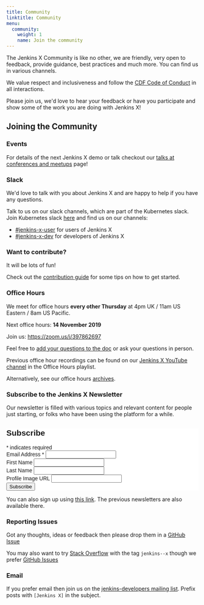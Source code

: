 ```yaml
---
title: Community
linktitle: Community
menu:
  community:
    weight: 1
    name: Join the community
---
```


The Jenkins X Community is like no other, we are friendly, very open to feedback, provide guidance, best practices and much more.  You can find us in various channels.

We value respect and inclusiveness and follow the [CDF Code of Conduct](https://github.com/cdfoundation/toc/blob/master/CODE_OF_CONDUCT.md) in all interactions.

Please join us, we'd love to hear your feedback or have you participate and show some of the work you are doing with Jenkins X!

## Joining the Community

### Events

For details of the next Jenkins X demo or talk checkout our [talks at conferences and meetups](/community/talksdemos) page!

### Slack

We'd love to talk with you about Jenkins X and are happy to help if you have any questions. 

Talk to us on our slack channels, which are part of the Kubernetes slack. Join Kubernetes slack [here](http://slack.k8s.io/) and find us on our channels:

* [\#jenkins-x-user](https://kubernetes.slack.com/messages/C9MBGQJRH) for users of Jenkins X
* [\#jenkins-x-dev](https://kubernetes.slack.com/messages/C9LTHT2BB) for developers of Jenkins X

### Want to contribute?

It will be lots of fun!

Check out the [contribution guide](/docs/contributing/) for some tips on how to get started.

### Office Hours

We meet for office hours **every other Thursday** at 4pm UK / 11am US Eastern / 8am US Pacific.

Next office hours: **14 November 2019**

Join us: <https://zoom.us/j/397862697>

Feel free to [add your questions to the doc](https://docs.google.com/document/d/1wHdBlZAN-ndPELuBoM5HBnYiQLvcz92-euXne2mKOEI/edit) or ask your questions in person.

Previous office hour recordings can be found on our [Jenkins X YouTube channel](https://www.youtube.com/channel/UCN2kblPjXKMcjjVYmwvquvg/playlists) in the Office Hours playlist. 

Alternatively, see our office hours [archives](/community/office_hours/).

### Subscribe to the Jenkins X Newsletter
Our newsletter is filled with various topics and relevant content for people just starting, or folks who have been using the platform for a while.

<!-- Begin Mailchimp Signup Form -->
<link href="//cdn-images.mailchimp.com/embedcode/classic-10_7.css" rel="stylesheet" type="text/css">
<style type="text/css">
	#mc_embed_signup{background:#fff; clear:left; font:14px Helvetica,Arial,sans-serif; }
	/* Add your own Mailchimp form style overrides in your site stylesheet or in this style block.
	   We recommend moving this block and the preceding CSS link to the HEAD of your HTML file. */
</style>
<div id="mc_embed_signup">
<form action="https://jenkins-x.us7.list-manage.com/subscribe/post?u=d0c128ac1f69ba2bb20742976&amp;id=84d053b0a0" method="post" id="mc-embedded-subscribe-form" name="mc-embedded-subscribe-form" class="validate" target="_blank" novalidate>
    <div id="mc_embed_signup_scroll">
	<h2>Subscribe</h2>
<div class="indicates-required"><span class="asterisk">*</span> indicates required</div>
<div class="mc-field-group">
	<label for="mce-EMAIL">Email Address  <span class="asterisk">*</span>
</label>
	<input type="email" value="" name="EMAIL" class="required email" id="mce-EMAIL">
</div>
<div class="mc-field-group">
	<label for="mce-FNAME">First Name </label>
	<input type="text" value="" name="FNAME" class="" id="mce-FNAME">
</div>
<div class="mc-field-group">
	<label for="mce-LNAME">Last Name </label>
	<input type="text" value="" name="LNAME" class="" id="mce-LNAME">
</div>
<div class="mc-field-group">
	<label for="mce-MMERGE3">Profile Image URL </label>
	<input type="url" value="" name="MMERGE3" class=" url" id="mce-MMERGE3">
</div>
	<div id="mce-responses" class="clear">
		<div class="response" id="mce-error-response" style="display:none"></div>
		<div class="response" id="mce-success-response" style="display:none"></div>
	</div>    <!-- real people should not fill this in and expect good things - do not remove this or risk form bot signups-->
    <div style="position: absolute; left: -5000px;" aria-hidden="true"><input type="text" name="b_d0c128ac1f69ba2bb20742976_84d053b0a0" tabindex="-1" value=""></div>
    <div class="clear"><input type="submit" value="Subscribe" name="subscribe" id="mc-embedded-subscribe" class="button"></div>
    </div>
</form>
</div>
<script type='text/javascript' src='//s3.amazonaws.com/downloads.mailchimp.com/js/mc-validate.js'></script><script type='text/javascript'>(function($) {window.fnames = new Array(); window.ftypes = new Array();fnames[0]='EMAIL';ftypes[0]='email';fnames[1]='FNAME';ftypes[1]='text';fnames[2]='LNAME';ftypes[2]='text';fnames[3]='MMERGE3';ftypes[3]='imageurl';}(jQuery));var $mcj = jQuery.noConflict(true);</script>
<!--End mc_embed_signup-->

You can also sign up using [this link](https://us7.campaign-archive.com/home/?u=d0c128ac1f69ba2bb20742976&id=84d053b0a0). The previous newsletters are also available there.

### Reporting Issues

Got any thoughts, ideas or feedback then please drop them in a [GitHub Issue](https://github.com/jenkins-x/jx/issues/new)

You may also want to try [Stack Overflow](https://stackoverflow.com/questions/tagged/jenkins--x) with the tag `jenkins--x` though we prefer [GitHub Issues](https://github.com/jenkins-x/jx/issues)

### Email

If you prefer email then join us on the [jenkins-developers mailing list](https://groups.google.com/forum/#!forum/jenkinsci-dev). Prefix posts with `[Jenkins X]` in the subject.

